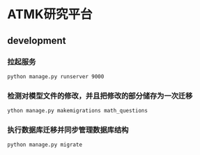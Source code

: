 # ATMK研究平台


## development

### 拉起服务

```bash
python manage.py runserver 9000
```

### 检测对模型文件的修改，并且把修改的部分储存为一次迁移
```bash
ython manage.py makemigrations math_questions
```
### 执行数据库迁移并同步管理数据库结构
```bash
python manage.py migrate
```